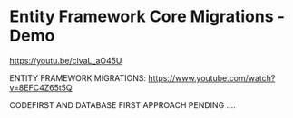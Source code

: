# Entity Framework Core Migrations - Demo

https://youtu.be/clvaL_aO45U

ENTITY FRAMEWORK MIGRATIONS:
https://www.youtube.com/watch?v=8EFC4Z65t5Q

CODEFIRST AND DATABASE FIRST APPROACH  PENDING ....
